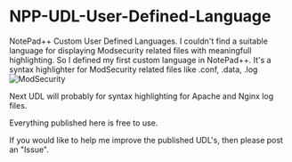 # NPP-UDL-User-Defined-Language
NotePad++ Custom User Defined Languages.
I couldn't find a suitable language for displaying Modsecurity related files with meaningfull highlighting.
So I defined my first custom language in NotePad++. It's a syntax highlighter for ModSecurity related files like .conf, .data, .log
![ModSecurity](https://github.com/user-attachments/assets/d12fe27c-5865-430e-89e3-2f4a27413bb7)

Next UDL will probably for syntax highlighting for Apache and Nginx log files.

Everything published here is free to use.

If you would like to help me improve the published UDL's, then please post an "Issue".
